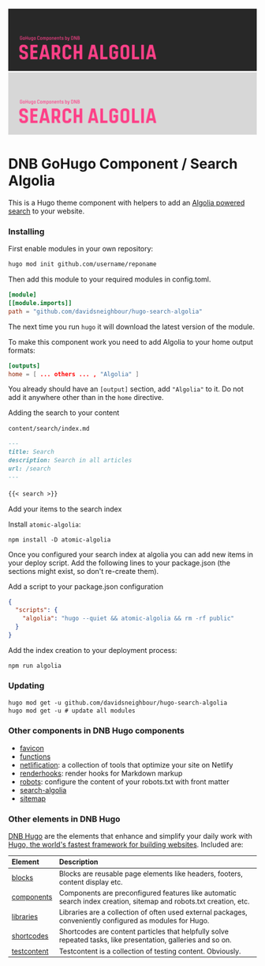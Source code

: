 <!--- CARD BEGIN --->

![DNB-Hugo/HEAD](.github/github-card-dark.png#gh-dark-mode-only)
![DNB-Hugo/HEAD](.github/github-card-light.png#gh-light-mode-only)

<!--- CARD END --->

# DNB GoHugo Component / Search Algolia

This is a Hugo theme component with helpers to add an [Algolia powered search](https://www.algolia.com/) to your website.

### Installing

First enable modules in your own repository:

```bash
hugo mod init github.com/username/reponame
```

Then add this module to your required modules in config.toml.

```toml
[module]
[[module.imports]]
path = "github.com/davidsneighbour/hugo-search-algolia"
```

The next time you run `hugo` it will download the latest version of the module.

To make this component work you need to add Algolia to your home output formats:

```toml
[outputs]
home = [ ... others ... , "Algolia" ]
```

You already should have an `[output]` section, add `"Algolia"` to it. Do not add it anywhere other than in the `home` directive.

Adding the search to your content

`content/search/index.md`

```markdown
---
title: Search
description: Search in all articles
url: /search
---

{{< search >}}
```

Add your items to the search index

Install `atomic-algolia`:

```shell
npm install -D atomic-algolia
```

Once you configured your search index at algolia you can add new items in your deploy script. Add the following lines to your package.json (the sections might exist, so don't re-create them).

Add a script to your package.json configuration

```json
{
  "scripts": {
    "algolia": "hugo --quiet && atomic-algolia && rm -rf public"
  }
}
```

Add the index creation to your deployment process:

```shell
npm run algolia
```

### Updating

```shell
hugo mod get -u github.com/davidsneighbour/hugo-search-algolia
hugo mod get -u # update all modules
```

### Other components in DNB Hugo components

- [favicon](https://github.com/dnb-org/components/tree/main/favicon)
- [functions](https://github.com/dnb-org/components/tree/main/functions)
- [netlification](https://github.com/dnb-org/components/tree/main/netlification): a collection of tools that optimize your site on Netlify
- [renderhooks](https://github.com/dnb-org/components/tree/main/renderhooks): render hooks for Markdown markup
- [robots](https://github.com/dnb-org/components/tree/main/robots): configure the content of your robots.txt with front matter
- [search-algolia](https://github.com/dnb-org/components/tree/main/search-algolia)
- [sitemap](https://github.com/dnb-org/components/tree/main/sitemap)

### Other elements in DNB Hugo

[DNB Hugo](https://github.com/dnb-org) are the elements that enhance and simplify your daily work with [Hugo, the world's fastest framework for building websites](https://gohugo.io/). Included are:

| Element                                               | Description                                                                                                       |
| :---------------------------------------------------- | :---------------------------------------------------------------------------------------------------------------- |
| [blocks](https://github.com/dnb-org/blocks)           | Blocks are reusable page elements like headers, footers, content display etc.                                     |
| [components](https://github.com/dnb-org/components)   | Components are preconfigured features like automatic search index creation, sitemap and robots.txt creation, etc. |
| [libraries](https://github.com/dnb-org/libraries)     | Libraries are a collection of often used external packages, conveniently configured as modules for Hugo.          |
| [shortcodes](https://github.com/dnb-org/shortcodes)   | Shortcodes are content particles that helpfully solve repeated tasks, like presentation, galleries and so on.     |
| [testcontent](https://github.com/dnb-org/testcontent) | Testcontent is a collection of testing content. Obviously.                                                        |
